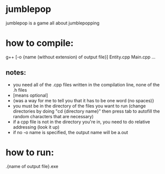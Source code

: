 # jumblepop
jumblepop is a game all about jumblepopping

# how to compile:
g++ [-o {name (without extension) of output file}] Entity.cpp Main.cpp ...
## notes:
- you need all of the .cpp files written in the compilation line, none of the .h files
- [means optional]
- {was a way for me to tell you that it has to be one word (no spaces)}
- you must be in the directory of the files you want to run (change directories by doing "cd {directory name}" then press tab to autofill the random characters that are necessary)
- if a cpp file is not in the directory you're in, you need to do relative addressing (look it up)
- if no -o name is specified, the output name will be a.out
# how to run:
.\{name of output file}.exe

